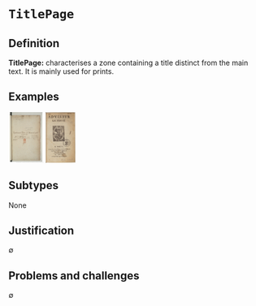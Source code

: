 # `TitlePage`

## Definition

**TitlePage:** characterises a zone containing a title distinct from the main text. It is mainly used for prints.

## Examples

<img src="bpt6k111470b_f1.jpg" height="100px">
<img src="bpt6k1520316t_f7.jpg" height="100px">

## Subtypes

None

## Justification

∅

## Problems and challenges

∅
